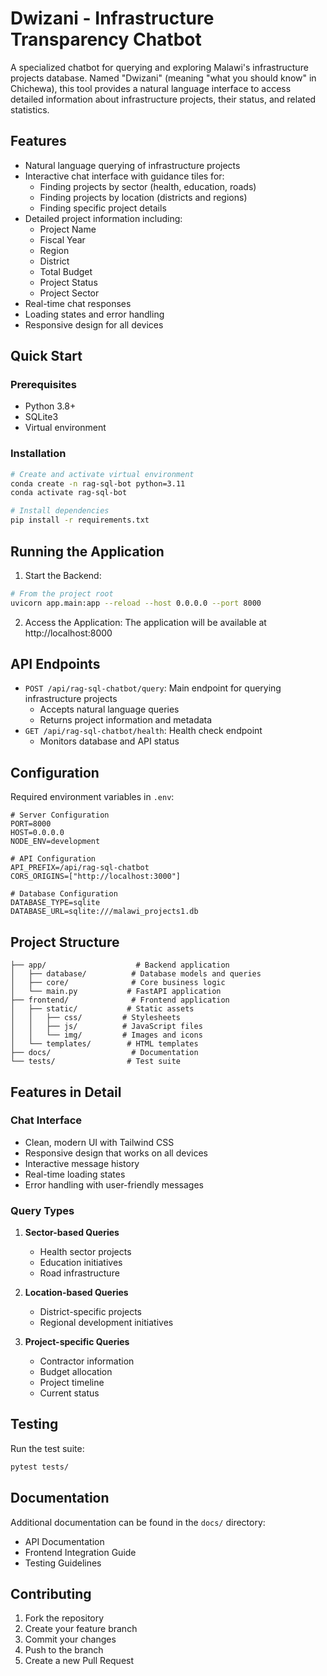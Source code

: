 # Dwizani - Infrastructure Transparency Chatbot

A specialized chatbot for querying and exploring Malawi's infrastructure projects database. Named "Dwizani" (meaning "what you should know" in Chichewa), this tool provides a natural language interface to access detailed information about infrastructure projects, their status, and related statistics.

## Features

- Natural language querying of infrastructure projects
- Interactive chat interface with guidance tiles for:
  - Finding projects by sector (health, education, roads)
  - Finding projects by location (districts and regions)
  - Finding specific project details
- Detailed project information including:
  - Project Name
  - Fiscal Year
  - Region
  - District
  - Total Budget
  - Project Status
  - Project Sector
- Real-time chat responses
- Loading states and error handling
- Responsive design for all devices

## Quick Start

### Prerequisites

- Python 3.8+
- SQLite3
- Virtual environment

### Installation

```bash
# Create and activate virtual environment
conda create -n rag-sql-bot python=3.11
conda activate rag-sql-bot

# Install dependencies
pip install -r requirements.txt
```

## Running the Application

1. Start the Backend:
```bash
# From the project root
uvicorn app.main:app --reload --host 0.0.0.0 --port 8000
```

2. Access the Application:
The application will be available at http://localhost:8000

## API Endpoints

- `POST /api/rag-sql-chatbot/query`: Main endpoint for querying infrastructure projects
  - Accepts natural language queries
  - Returns project information and metadata
- `GET /api/rag-sql-chatbot/health`: Health check endpoint
  - Monitors database and API status

## Configuration

Required environment variables in `.env`:

```env
# Server Configuration
PORT=8000
HOST=0.0.0.0
NODE_ENV=development

# API Configuration
API_PREFIX=/api/rag-sql-chatbot
CORS_ORIGINS=["http://localhost:3000"]

# Database Configuration
DATABASE_TYPE=sqlite
DATABASE_URL=sqlite:///malawi_projects1.db
```

## Project Structure

```
├── app/                    # Backend application
│   ├── database/          # Database models and queries
│   ├── core/              # Core business logic
│   └── main.py           # FastAPI application
├── frontend/              # Frontend application
│   ├── static/           # Static assets
│   │   ├── css/         # Stylesheets
│   │   ├── js/          # JavaScript files
│   │   └── img/         # Images and icons
│   └── templates/        # HTML templates
├── docs/                  # Documentation
└── tests/                # Test suite
```

## Features in Detail

### Chat Interface
- Clean, modern UI with Tailwind CSS
- Responsive design that works on all devices
- Interactive message history
- Real-time loading states
- Error handling with user-friendly messages

### Query Types
1. **Sector-based Queries**
   - Health sector projects
   - Education initiatives
   - Road infrastructure

2. **Location-based Queries**
   - District-specific projects
   - Regional development initiatives

3. **Project-specific Queries**
   - Contractor information
   - Budget allocation
   - Project timeline
   - Current status

## Testing

Run the test suite:
```bash
pytest tests/
```

## Documentation

Additional documentation can be found in the `docs/` directory:
- API Documentation
- Frontend Integration Guide
- Testing Guidelines

## Contributing

1. Fork the repository
2. Create your feature branch
3. Commit your changes
4. Push to the branch
5. Create a new Pull Request
